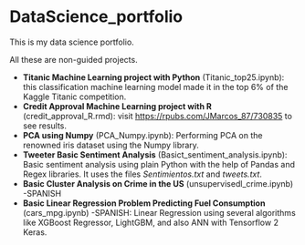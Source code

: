 # DataScience_portfolio
This is my data science portfolio.

All these are non-guided projects.


* **Titanic Machine Learning project with Python** (Titanic_top25.ipynb): this classification machine learning model made it in the top 6% of the Kaggle Titanic competition.
* **Credit Approval Machine Learning project with R** (credit_approval_R.rmd): visit https://rpubs.com/JMarcos_87/730835 to see results.
* **PCA using Numpy** (PCA_Numpy.ipynb): Performing PCA on the renowned iris dataset using the Numpy library.
* **Tweeter Basic Sentiment Analysis** (Basict_sentiment_analysis.ipynb): Basic sentiment analysis using plain Python with the help of Pandas and Regex libraries. It uses the files *Sentimientos.txt* and *tweets.txt*.
* **Basic Cluster Analysis on Crime in the US** (unsupervisedl_crime.ipynb) -SPANISH 
* **Basic Linear Regression Problem Predicting Fuel Consumption** (cars_mpg.ipynb) -SPANISH: Linear Regression using several algorithms like XGBoost Regressor, LightGBM, and also ANN with Tensorflow 2 Keras.

